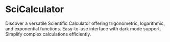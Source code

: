 # SciCalculator
Discover a versatile Scientific Calculator offering trigonometric, logarithmic, and exponential functions. Easy-to-use interface with dark mode support. Simplify complex calculations efficiently.
